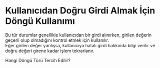 # Kullanıcıdan Doğru Girdi Almak İçin Döngü Kullanımı

Bu tür durumlar genellikle kullanıcıdan bir girdi alınırken, girilen değerin geçerli olup olmadığını kontrol etmek için kullanılır.  
Eğer girilen değer yanlışsa, kullanıcıya hatalı girdi hakkında bilgi verilir ve doğru değeri girene kadar işlem tekrarlanır.

Hangi Döngü Türü Tercih Edilir?

